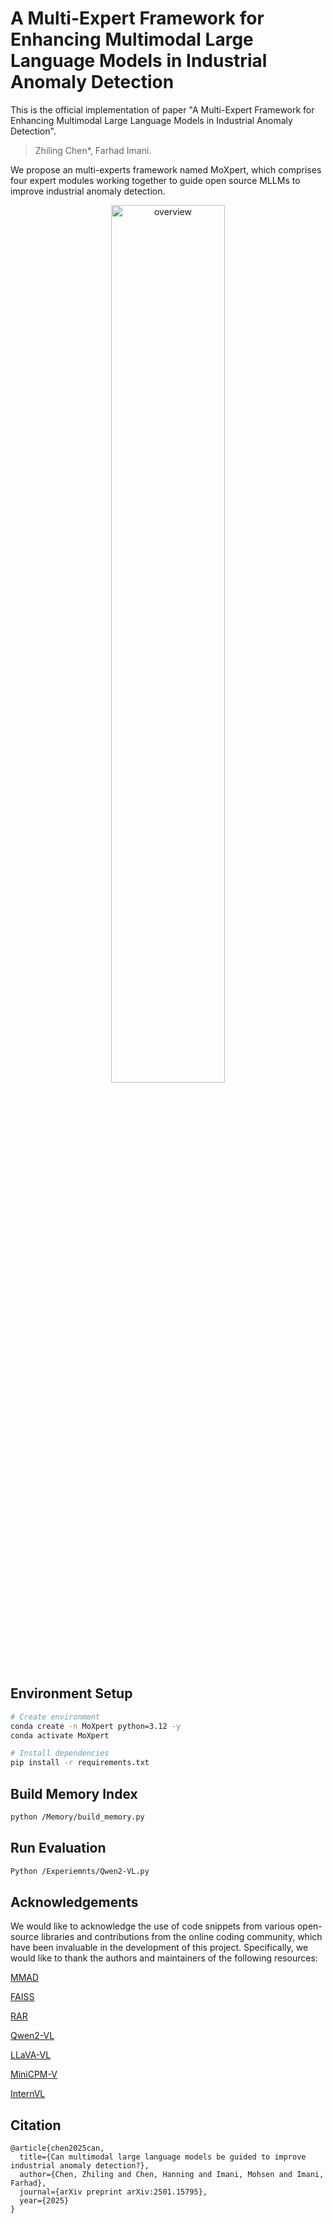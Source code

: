 # A Multi-Expert Framework for Enhancing Multimodal Large Language Models in Industrial Anomaly Detection

This is the official implementation of paper "A Multi-Expert Framework for Enhancing Multimodal Large Language Models in Industrial Anomaly Detection".

> Zhiling Chen*, Farhad Imani.

We propose an multi-experts framework named MoXpert, which comprises four expert modules working together to guide open source MLLMs to improve industrial anomaly detection.

<p align="center" width="60%">
<a ><img src="Figures\introduction.png" alt="overview" style="width: 60%; min-width: 300px; display: block; margin: auto;"></a>
</p>



## Environment Setup ##

```bash
# Create environment
conda create -n MoXpert python=3.12 -y
conda activate MoXpert

# Install dependencies
pip install -r requirements.txt
```

## Build Memory Index ##

```bash
python /Memory/build_memory.py
```


## Run Evaluation ##

```bash
Python /Experiemnts/Qwen2-VL.py
```


## Acknowledgements ##
We would like to acknowledge the use of code snippets from various open-source libraries and contributions from the online coding community, which have been invaluable in the development of this project. Specifically, we would like to thank the authors and maintainers of the following resources:

[MMAD](https://github.com/jam-cc/MMAD)

[FAISS](https://github.com/facebookresearch/faiss)

[RAR](https://github.com/Liuziyu77/RAR)

[Qwen2-VL](https://github.com/QwenLM/Qwen2-VL)

[LLaVA-VL](https://github.com/LLaVA-VL)

[MiniCPM-V](https://github.com/OpenBMB/MiniCPM-V)

[InternVL](https://github.com/OpenGVLab/InternVL)


## Citation
```
@article{chen2025can,
  title={Can multimodal large language models be guided to improve industrial anomaly detection?},
  author={Chen, Zhiling and Chen, Hanning and Imani, Mohsen and Imani, Farhad},
  journal={arXiv preprint arXiv:2501.15795},
  year={2025}
}
```
